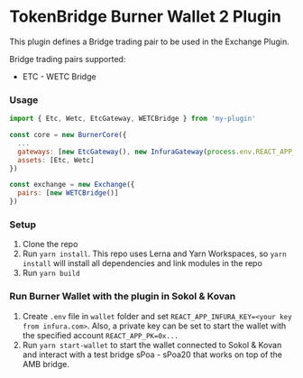 # TokenBridge Burner Wallet 2 Plugin

This plugin defines a Bridge trading pair to be used in the Exchange Plugin.

Bridge trading pairs supported:
* ETC - WETC Bridge

### Usage

```javascript
import { Etc, Wetc, EtcGateway, WETCBridge } from 'my-plugin'

const core = new BurnerCore({
  ...
  gateways: [new EtcGateway(), new InfuraGateway(process.env.REACT_APP_INFURA_KEY)],
  assets: [Etc, Wetc]
})

const exchange = new Exchange({
  pairs: [new WETCBridge()]
})
```


### Setup
1. Clone the repo
2. Run `yarn install`. This repo uses Lerna and Yarn Workspaces, so `yarn install` will install
  all dependencies and link modules in the repo
3. Run `yarn build`

### Run Burner Wallet with the plugin in Sokol & Kovan
1. Create `.env` file in `wallet` folder and set `REACT_APP_INFURA_KEY=<your key from infura.com>`. 
Also, a private key can be set to start the wallet with the specified account `REACT_APP_PK=0x...`
2. Run `yarn start-wallet` to start the wallet connected to Sokol & Kovan and interact with a test bridge sPoa - sPoa20
that works on top of the AMB bridge.

